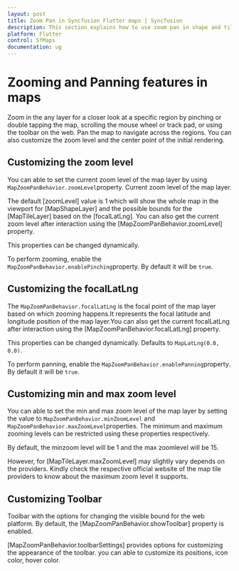 ```yaml
---
layout: post
title: Zoom Pan in Syncfusion Flutter maps | Syncfusion
description: This section explains how to use zoom pan in shape and tile layer in the Flutter maps.
platform: Flutter
control: SfMaps
documentation: ug
---
```


# Zooming and Panning features in maps

Zoom in the any layer for a closer look at a specific region by pinching or double tapping the map, scrolling the mouse wheel or track pad, or using the toolbar on the web. Pan the map to navigate across the regions. You can also customize the zoom level and the center point of the initial rendering.

## Customizing the zoom level

You can able to set the current zoom level of the map layer by using `MapZoomPanBehavior.zoomLevel`property. Current zoom level of the map layer.

The default [zoomLevel] value is 1 which will show the whole map in the viewport for [MapShapeLayer] and the possible bounds for the [MapTileLayer] based on the [focalLatLng]. You can also get the current zoom level after interaction using the [MapZoomPanBehavior.zoomLevel] property.

This properties can be changed dynamically.

To perform zooming, enable the `MapZoomPanBehavior.enablePinching`property. By default it will be `true`.

## Customizing the focalLatLng

The `MapZoomPanBehavior.focalLatLng` is the focal point of the map layer based on which zooming happens.It represents the focal latitude and longitude position of the map layer.You can also get the current focalLatLng after interaction using the [MapZoomPanBehavior.focalLatLng] property.

This properties can be changed dynamically. Defaults to `MapLatLng(0.0, 0.0)`.

To perform panning, enable the `MapZoomPanBehavior.enablePanning`property. By default it will be `true`.


## Customizing min and max zoom level

You can able to set the min and max zoom level of the map layer by setting the value to `MapZoomPanBehavior.minZoomLevel` and `MapZoomPanBehavior.maxZoomLevel`properties. The minimum and maximum zooming levels can be restricted using these properties respectively.

By default, the minzoom level will be 1 and the max zoomlevel will be 15.

However, for [MapTileLayer.maxZoomLevel] may slightly vary depends on the providers. Kindly check the respective official website of the map tile providers to know about the maximum zoom level it supports.

## Customizing Toolbar

Toolbar with the options for changing the visible bound for the web platform. By default, the [MapZoomPanBehavior.showToolbar] property is enabled.

[MapZoomPanBehavior.toolbarSettings] provides options for customizing the appearance of the toolbar. you can able to customize its positions, icon color, hover color.






